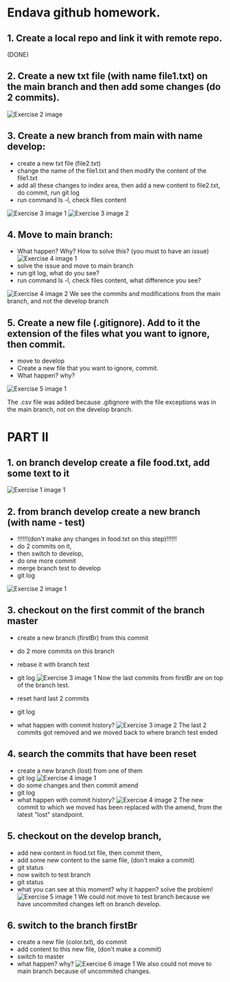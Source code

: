 # Endava github homework.

## 1. Create a local repo and link it with remote repo.

(DONE)

## 2. Create a new txt file (with name file1.txt) on the main branch and then add some changes (do 2 commits).

![Exercise 2 image](image.png)

## 3. Create a new branch from main with name develop:

- create a new txt file (file2.txt)
- change the name of the file1.txt and then modify the content of the file1.txt
- add all these changes to index area, then add a new content to file2.txt, do commit, run git log
- run command ls -l, check files content

![Exercise 3 image 1](image-1.png)
![Exercise 3 image 2](image-2.png)

## 4. Move to main branch:

- What happen? Why? How to solve this? (you must to have an issue)
  ![Exercise 4 image 1](image-3.png)
- solve the issue and move to main branch
- run git log, what do you see?
- run command ls -l, check files content, what difference you see?

![Exercise 4 image 2](image-1.png)
We see the commits and modifications from the main branch, and not the develop branch

## 5. Create a new file (.gitignore). Add to it the extension of the files what you want to ignore, then commit.

- move to develop
- Create a new file that you want to ignore, commit.
- What happen? why?

![Exercise 5 image 1](image-4.png)

The .csv file was added because .gitignore with the file exceptions was in the main branch, not on the develop branch.

# PART II

## 1. on branch develop create a file food.txt, add some text to it

![Exercise 1 image 1](image-5.png)

## 2. from branch develop create a new branch (with name - test)

- !!!!!!(don't make any changes in food.txt on this step)!!!!!!
- do 2 commits on it,
- then switch to develop,
- do one more commit
- merge branch test to develop
- git log

![Exercise 2 image 1](image-6.png)

## 3. checkout on the first commit of the branch master

- create a new branch (firstBr) from this commit
- do 2 more commits on this branch
- rebase it with branch test
- git log
  ![Exercise 3 image 1](image-5.png)
  Now the last commits from firstBr are on top of the branch test.

- reset hard last 2 commits
- git log
- what happen with commit history?
  ![Exercise 3 image 2](image-6.png)
  The last 2 commits got removed and we moved back to where branch test ended

## 4. search the commits that have been reset

- create a new branch (lost) from one of them
- git log
  ![Exercise 4 image 1](image-5.png)
- do some changes and then commit amend
- git log
- what happen with commit history?
  ![Exercise 4 image 2](image-6.png)
  The new commit to which we moved has been replaced with the amend, from the latest "lost" standpoint.

## 5. checkout on the develop branch,

- add new content in food.txt file, then commit them,
- add some new content to the same file, (don't make a commit)
- git status
- now switch to test branch
- git status
- what you can see at this moment? why it happen? solve the problem!
  ![Exercise 5 image 1](image-7.png)
  We could not move to test branch because we have uncommited changes left on branch develop.

## 6. switch to the branch firstBr

- create a new file (color.txt), do commit
- add content to this new file, (don't make a commit)
- switch to master
- what happen? why?
  ![Exercise 6 image 1](image-7.png)
  We also could not move to main branch because of uncommited changes.
